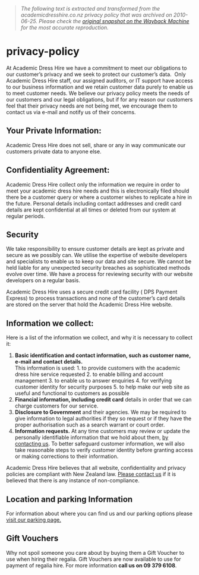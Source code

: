 > *The following text is extracted and transformed from the academicdresshire.co.nz privacy policy that was archived on 2010-06-25. Please check the [original snapshot on the Wayback Machine](https://web.archive.org/web/20100625235231id_/http%3A//www.academicdresshire.co.nz/privacy-policy) for the most accurate reproduction.*

# privacy-policy

At Academic Dress Hire we have a commitment to meet our obligations to our customer’s privacy and we seek to protect our customer’s data.  Only Academic Dress Hire staff, our assigned auditors, or IT support have access to our business information and we retain customer data purely to enable us to meet customer needs. We believe our privacy policy meets the needs of our customers and our legal obligations, but if for any reason our customers feel that their privacy needs are not being met, we encourage them to contact us via e-mail and notify us of their concerns.

## Your Private Information:

Academic Dress Hire does not sell, share or any in way communicate our customers private data to anyone else.

## Confidentiality Agreement:

Academic Dress Hire collect only the information we require in order to meet your academic dress hire needs and this is electronically filed should there be a customer query or where a customer wishes to replicate a hire in the future. Personal details including contact addresses and credit card details are kept confidential at all times or deleted from our system at regular periods.

## Security

We take responsibility to ensure customer details are kept as private and secure as we possibly can. We utilise the expertise of website developers and specialists to enable us to keep our data and site secure. We cannot be held liable for any unexpected security breaches as sophisticated methods evolve over time. We have a process for reviewing security with our website developers on a regular basis.

Academic Dress Hire uses a secure credit card facility ( DPS Payment Express) to process transactions and none of the customer’s card details are stored on the server that hold the Academic Dress Hire website.

## Information we collect:

Here is a list of the information we collect, and why it is necessary to collect it:

  1. **Basic identification and contact information, such as customer name, e-mail and contact details.**   
This information is used: 
    1. to provide customers with the academic dress hire service requested 
    2. to enable billing and account management
    3. to enable us to answer enquiries 
    4. for verifying customer identity for security purposes 
    5. to help make our web site as useful and functional to customers as possible 
  2. **Financial information, including credit card** details in order that we can charge customers for our service.
  3. **Disclosure to Government** and their agencies. We may be required to give information to legal authorities if they so request or if they have the proper authorisation such as a search warrant or court order. 
  4. **Information requests.** At any time customers may review or update the personally identifiable information that we hold about them, [by contacting us](https://web.archive.org/contact). To better safeguard customer information, we will also take reasonable steps to verify customer identity before granting access or making corrections to their information.



Academic Dress Hire believes that all website, confidentiality and privacy policies are compliant with New Zealand law. [Please contact us](https://web.archive.org/contact) if it is believed that there is any instance of non-compliance.

## Location and parking Information

[](https://web.archive.org/web/20100625235231id_/http%3A//contact)[](https://web.archive.org/parking) For information about where you can find us and our parking options please [visit our parking page.](https://web.archive.org/parking)

## Gift Vouchers

Why not spoil someone you care about by buying them a Gift Voucher to use when hiring their regalia. Gift Vouchers are now available to use for payment of regalia hire. For more information **call us on 09 379 6108**.
